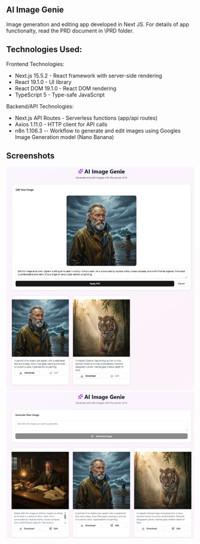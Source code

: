 ## AI Image Genie
Image generation and editing app developed in Next JS. For details of app functionalty, read the PRD document in \PRD folder.

## Technologies Used:

  Frontend Technologies:

  - Next.js 15.5.2 - React framework with server-side rendering
  - React 19.1.0 - UI library
  - React DOM 19.1.0 - React DOM rendering
  - TypeScript 5 - Type-safe JavaScript

  Backend/API Technologies:

  - Next.js API Routes - Serverless functions (app/api routes)
  - Axios 1.11.0 - HTTP client for API calls
  - n8n 1.106.3 -- Workflow to generate and edit images using Googles Image Generation model (Nano Banana)

## Screenshots
![Image Genie](screenshots/Image_Genie_1.jpg)
![Image Genie](screenshots/Image_Genie_2.jpg)

